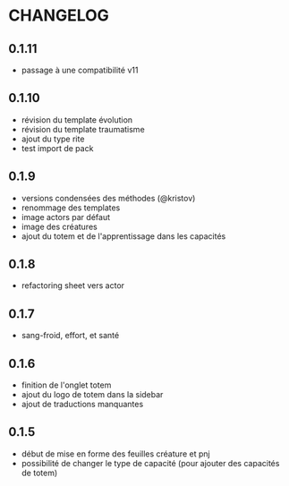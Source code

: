 # CHANGELOG

## 0.1.11
- passage à une compatibilité v11

## 0.1.10
- révision du template évolution
- révision du template traumatisme
- ajout du type rite
- test import de pack

## 0.1.9
- versions condensées des méthodes (@kristov)
- renommage des templates
- image actors par défaut
- image des créatures
- ajout du totem et de l'apprentissage dans les capacités

## 0.1.8
- refactoring sheet vers actor

## 0.1.7
- sang-froid, effort, et santé

## 0.1.6
- finition de l'onglet totem
- ajout du logo de totem dans la sidebar
- ajout de traductions manquantes

## 0.1.5
- début de mise en forme des feuilles créature et pnj
- possibilité de changer le type de capacité (pour ajouter des capacités de totem)